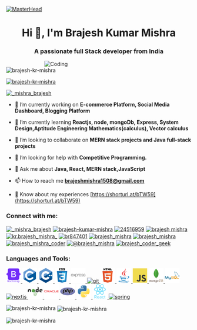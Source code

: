 [![MasterHead](https://shorturl.at/kyATX)](https://rishavchanda.io)

<h1 align="center">Hi 👋, I'm Brajesh Kumar  Mishra</h1>
<h3 align="center">A passionate full Stack developer from India</h3>
<img align="right" alt="Coding" width="400" src="https://user-images.githubusercontent.com/58109796/233058941-9dd6c50a-a5ea-45fd-b788-c3bb8e00bffe.gif">

<p align="left"> <img src="https://komarev.com/ghpvc/?username=brajesh-kr-mishra&label=Profile%20views&color=0e75b6&style=flat" alt="brajesh-kr-mishra" /> </p>

<p align="left"> <a href="https://github.com/ryo-ma/github-profile-trophy"><img src="https://github-profile-trophy.vercel.app/?username=brajesh-kr-mishra" alt="brajesh-kr-mishra" /></a> </p>

<p align="left"> <a href="https://twitter.com/_mishra_brajesh" target="blank"><img src="https://img.shields.io/twitter/follow/_mishra_brajesh?logo=twitter&style=for-the-badge" alt="_mishra_brajesh" /></a> </p>

- 🔭 I’m currently working on **E-commerce Platform, Social Media Dashboard, Blogging Platform**

- 🌱 I’m currently learning **Reactjs, node, mongoDb, Express, System Design,Aptitude Engineering Mathematics(calculus), Vector calculus**

- 👯 I’m looking to collaborate on **MERN stack projects and Java full-stack projects**

- 🤝 I’m looking for help with **Competitive Programming.**

- 💬 Ask me about **Java, React, MERN stack,JavaScript**

- 📫 How to reach me **brajeshmishra1508@gmail.com**

- 📄 Know about my experiences [https://shorturl.at/bTW59](https://shorturl.at/bTW59)

<h3 align="left">Connect with me:</h3>
<p align="left">
<a href="https://twitter.com/_mishra_brajesh" target="blank"><img align="center" src="https://raw.githubusercontent.com/rahuldkjain/github-profile-readme-generator/master/src/images/icons/Social/twitter.svg" alt="_mishra_brajesh" height="30" width="40" /></a>
<a href="https://linkedin.com/in/brajesh-kumar-mishra" target="blank"><img align="center" src="https://raw.githubusercontent.com/rahuldkjain/github-profile-readme-generator/master/src/images/icons/Social/linked-in-alt.svg" alt="brajesh-kumar-mishra" height="30" width="40" /></a>
<a href="https://stackoverflow.com/users/24516959" target="blank"><img align="center" src="https://raw.githubusercontent.com/rahuldkjain/github-profile-readme-generator/master/src/images/icons/Social/stack-overflow.svg" alt="24516959" height="30" width="40" /></a>
<a href="https://fb.com/brajesh mishra" target="blank"><img align="center" src="https://raw.githubusercontent.com/rahuldkjain/github-profile-readme-generator/master/src/images/icons/Social/facebook.svg" alt="brajesh mishra" height="30" width="40" /></a>
<a href="https://instagram.com/kr.brajesh_mishra_" target="blank"><img align="center" src="https://raw.githubusercontent.com/rahuldkjain/github-profile-readme-generator/master/src/images/icons/Social/instagram.svg" alt="kr.brajesh_mishra_" height="30" width="40" /></a>
<a href="https://www.codechef.com/users/br847401" target="blank"><img align="center" src="https://cdn.jsdelivr.net/npm/simple-icons@3.1.0/icons/codechef.svg" alt="br847401" height="30" width="40" /></a>
<a href="https://www.hackerrank.com/brajesh_mishra" target="blank"><img align="center" src="https://raw.githubusercontent.com/rahuldkjain/github-profile-readme-generator/master/src/images/icons/Social/hackerrank.svg" alt="brajesh_mishra" height="30" width="40" /></a>
<a href="https://codeforces.com/profile/brajesh_mishra" target="blank"><img align="center" src="https://raw.githubusercontent.com/rahuldkjain/github-profile-readme-generator/master/src/images/icons/Social/codeforces.svg" alt="brajesh_mishra" height="30" width="40" /></a>
<a href="https://www.leetcode.com/brajesh_mishra_coder" target="blank"><img align="center" src="https://raw.githubusercontent.com/rahuldkjain/github-profile-readme-generator/master/src/images/icons/Social/leet-code.svg" alt="brajesh_mishra_coder" height="30" width="40" /></a>
<a href="https://www.hackerearth.com/@brajesh_mishra" target="blank"><img align="center" src="https://raw.githubusercontent.com/rahuldkjain/github-profile-readme-generator/master/src/images/icons/Social/hackerearth.svg" alt="@brajesh_mishra" height="30" width="40" /></a>
<a href="https://auth.geeksforgeeks.org/user/brajesh_coder_geek" target="blank"><img align="center" src="https://raw.githubusercontent.com/rahuldkjain/github-profile-readme-generator/master/src/images/icons/Social/geeks-for-geeks.svg" alt="brajesh_coder_geek" height="30" width="40" /></a>
</p>

<h3 align="left">Languages and Tools:</h3>
<p align="left"> <a href="https://getbootstrap.com" target="_blank" rel="noreferrer"> <img src="https://raw.githubusercontent.com/devicons/devicon/master/icons/bootstrap/bootstrap-plain-wordmark.svg" alt="bootstrap" width="40" height="40"/> </a> <a href="https://www.cprogramming.com/" target="_blank" rel="noreferrer"> <img src="https://raw.githubusercontent.com/devicons/devicon/master/icons/c/c-original.svg" alt="c" width="40" height="40"/> </a> <a href="https://www.w3schools.com/cpp/" target="_blank" rel="noreferrer"> <img src="https://raw.githubusercontent.com/devicons/devicon/master/icons/cplusplus/cplusplus-original.svg" alt="cplusplus" width="40" height="40"/> </a> <a href="https://www.w3schools.com/css/" target="_blank" rel="noreferrer"> <img src="https://raw.githubusercontent.com/devicons/devicon/master/icons/css3/css3-original-wordmark.svg" alt="css3" width="40" height="40"/> </a> <a href="https://expressjs.com" target="_blank" rel="noreferrer"> <img src="https://raw.githubusercontent.com/devicons/devicon/master/icons/express/express-original-wordmark.svg" alt="express" width="40" height="40"/> </a> <a href="https://git-scm.com/" target="_blank" rel="noreferrer"> <img src="https://www.vectorlogo.zone/logos/git-scm/git-scm-icon.svg" alt="git" width="40" height="40"/> </a> <a href="https://www.w3.org/html/" target="_blank" rel="noreferrer"> <img src="https://raw.githubusercontent.com/devicons/devicon/master/icons/html5/html5-original-wordmark.svg" alt="html5" width="40" height="40"/> </a> <a href="https://www.java.com" target="_blank" rel="noreferrer"> <img src="https://raw.githubusercontent.com/devicons/devicon/master/icons/java/java-original.svg" alt="java" width="40" height="40"/> </a> <a href="https://developer.mozilla.org/en-US/docs/Web/JavaScript" target="_blank" rel="noreferrer"> <img src="https://raw.githubusercontent.com/devicons/devicon/master/icons/javascript/javascript-original.svg" alt="javascript" width="40" height="40"/> </a> <a href="https://www.mongodb.com/" target="_blank" rel="noreferrer"> <img src="https://raw.githubusercontent.com/devicons/devicon/master/icons/mongodb/mongodb-original-wordmark.svg" alt="mongodb" width="40" height="40"/> </a> <a href="https://www.mysql.com/" target="_blank" rel="noreferrer"> <img src="https://raw.githubusercontent.com/devicons/devicon/master/icons/mysql/mysql-original-wordmark.svg" alt="mysql" width="40" height="40"/> </a> <a href="https://nextjs.org/" target="_blank" rel="noreferrer"> <img src="https://cdn.worldvectorlogo.com/logos/nextjs-2.svg" alt="nextjs" width="40" height="40"/> </a> <a href="https://nodejs.org" target="_blank" rel="noreferrer"> <img src="https://raw.githubusercontent.com/devicons/devicon/master/icons/nodejs/nodejs-original-wordmark.svg" alt="nodejs" width="40" height="40"/> </a> <a href="https://www.oracle.com/" target="_blank" rel="noreferrer"> <img src="https://raw.githubusercontent.com/devicons/devicon/master/icons/oracle/oracle-original.svg" alt="oracle" width="40" height="40"/> </a> <a href="https://www.php.net" target="_blank" rel="noreferrer"> <img src="https://raw.githubusercontent.com/devicons/devicon/master/icons/php/php-original.svg" alt="php" width="40" height="40"/> </a> <a href="https://www.python.org" target="_blank" rel="noreferrer"> <img src="https://raw.githubusercontent.com/devicons/devicon/master/icons/python/python-original.svg" alt="python" width="40" height="40"/> </a> <a href="https://reactjs.org/" target="_blank" rel="noreferrer"> <img src="https://raw.githubusercontent.com/devicons/devicon/master/icons/react/react-original-wordmark.svg" alt="react" width="40" height="40"/> </a> <a href="https://spring.io/" target="_blank" rel="noreferrer"> <img src="https://www.vectorlogo.zone/logos/springio/springio-icon.svg" alt="spring" width="40" height="40"/> </a> </p>

<p><img align="left" src="https://github-readme-stats.vercel.app/api/top-langs?username=brajesh-kr-mishra&show_icons=true&locale=en&layout=compact" alt="brajesh-kr-mishra" /></p>

<p>&nbsp;<img align="center" src="https://github-readme-stats.vercel.app/api?username=brajesh-kr-mishra&show_icons=true&locale=en" alt="brajesh-kr-mishra" /></p>

<p><img align="center" src="https://github-readme-streak-stats.herokuapp.com/?user=brajesh-kr-mishra&" alt="brajesh-kr-mishra" /></p>
